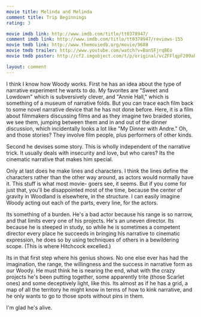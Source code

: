 ```yaml
---
movie title: Melinda and Melinda
comment title: Trip Beginnings
rating: 3

movie imdb link: http://www.imdb.com/title/tt0378947/
comment imdb link: http://www.imdb.com/title/tt0378947/reviews-155
movie tmdb link: http://www.themoviedb.org/movie/9688
movie tmdb trailer: http://www.youtube.com/watch?v=BanSFjrqBEo
movie tmdb poster: http://cf2.imgobject.com/t/p/original/vcZFFlqpF209ah3yzMWllxbYPTj.jpg

layout: comment
---
```


I think I know how Woody works. First he has an idea about the type of narrative experiment he wants to do. My favorites are "Sweet and Lowdown" which is subversively clever, and "Annie Hall," which is something of a museum of narrative folds. But you can trace each film back to some novel narrative device that he has not done before. Here, it is a film about filmmakers discussing films and as they imagine two braided stories, we see them, jumping between them and in and out of the dinner discussion, which incidentally looks a lot like "My Dinner with Andre." Oh, and those stories? They involve film people, plus performers of other kinds.

Second he devises some story. This is wholly independent of the narrative trick. It usually deals with insecurity and love, but who cares? Its the cinematic narrative that makes him special. 

Only at last does he make lines and characters. I think the lines define the characters rather than the other way around, as actors would normally have it. This stuff is what most movie- goers see, it seems. But if you come for just that, you'll be disappointed most of the time, because the center of gravity in Woodland is elsewhere, in the structure. I can easily imagine Woody acting out each of the parts, every line, for the actors.

Its something of a burden. He's a bad actor because his range is so narrow, and that limits every one of his projects. He's an uneven director. Its because he is steeped in study, so while he is sometimes a competent director every place he succeeds in bringing his narrative to cinematic expression, he does so by using techniques of others in a bewildering scope. (This is where Hitchcock excelled.)

Its in that first step where his genius shows. No one else ever has had the imagination, the range, the willingness and the success in narrative form as our Woody. He must think he is nearing the end, what with the crazy projects he's been putting together, some apparently trite (those Scarlet ones) and some deceptively light, like this. Its almost as if he has a grid, a map of all the territory he might know in terms of how to kink narrative, and he only wants to go to those spots without pins in them. 

I'm glad he's alive.